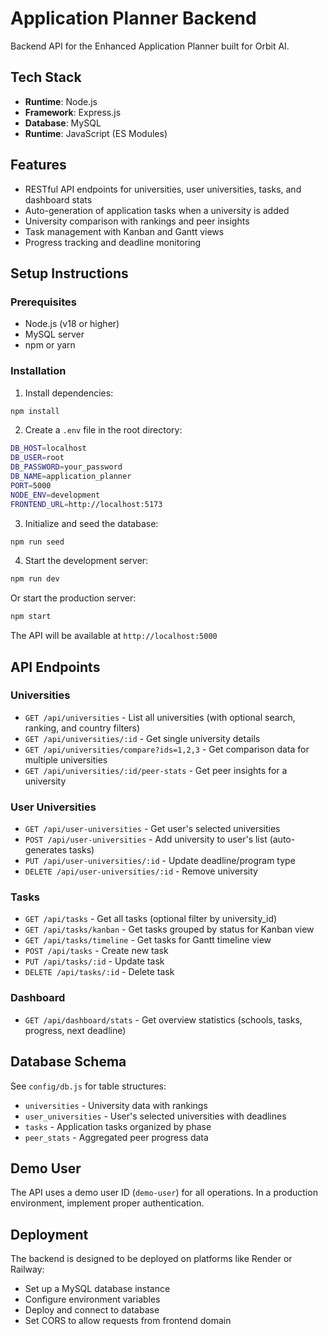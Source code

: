 # Application Planner Backend

Backend API for the Enhanced Application Planner built for Orbit AI.

## Tech Stack

- **Runtime**: Node.js
- **Framework**: Express.js
- **Database**: MySQL
- **Runtime**: JavaScript (ES Modules)

## Features

- RESTful API endpoints for universities, user universities, tasks, and dashboard stats
- Auto-generation of application tasks when a university is added
- University comparison with rankings and peer insights
- Task management with Kanban and Gantt views
- Progress tracking and deadline monitoring

## Setup Instructions

### Prerequisites

- Node.js (v18 or higher)
- MySQL server
- npm or yarn

### Installation

1. Install dependencies:
```bash
npm install
```

2. Create a `.env` file in the root directory:
```bash
DB_HOST=localhost
DB_USER=root
DB_PASSWORD=your_password
DB_NAME=application_planner
PORT=5000
NODE_ENV=development
FRONTEND_URL=http://localhost:5173
```

3. Initialize and seed the database:
```bash
npm run seed
```

4. Start the development server:
```bash
npm run dev
```

Or start the production server:
```bash
npm start
```

The API will be available at `http://localhost:5000`

## API Endpoints

### Universities
- `GET /api/universities` - List all universities (with optional search, ranking, and country filters)
- `GET /api/universities/:id` - Get single university details
- `GET /api/universities/compare?ids=1,2,3` - Get comparison data for multiple universities
- `GET /api/universities/:id/peer-stats` - Get peer insights for a university

### User Universities
- `GET /api/user-universities` - Get user's selected universities
- `POST /api/user-universities` - Add university to user's list (auto-generates tasks)
- `PUT /api/user-universities/:id` - Update deadline/program type
- `DELETE /api/user-universities/:id` - Remove university

### Tasks
- `GET /api/tasks` - Get all tasks (optional filter by university_id)
- `GET /api/tasks/kanban` - Get tasks grouped by status for Kanban view
- `GET /api/tasks/timeline` - Get tasks for Gantt timeline view
- `POST /api/tasks` - Create new task
- `PUT /api/tasks/:id` - Update task
- `DELETE /api/tasks/:id` - Delete task

### Dashboard
- `GET /api/dashboard/stats` - Get overview statistics (schools, tasks, progress, next deadline)

## Database Schema

See `config/db.js` for table structures:
- `universities` - University data with rankings
- `user_universities` - User's selected universities with deadlines
- `tasks` - Application tasks organized by phase
- `peer_stats` - Aggregated peer progress data

## Demo User

The API uses a demo user ID (`demo-user`) for all operations. In a production environment, implement proper authentication.

## Deployment

The backend is designed to be deployed on platforms like Render or Railway:
- Set up a MySQL database instance
- Configure environment variables
- Deploy and connect to database
- Set CORS to allow requests from frontend domain

